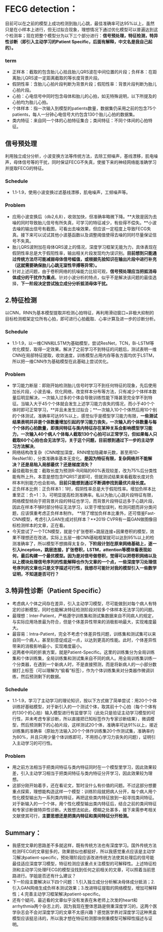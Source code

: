 # FECG detection：

​		目前可以在之前的模型上成功检测到胎儿心跳，最佳准确率可达95%以上，虽然只是在小样本上进行，但无过拟合现象，理想情况下通过优化模型可以普遍达到这个检测率；现在把整个模型分为以下三个部分进行：**信号预处理，特征检测，特异性诊断（即引入主动学习的Patient Specific，后面有解释，中文名是我自己起的）。**

### term

* 正样本：截取的包含胎儿心拍且胎儿QRS波在中间位置的片段；负样本：在距离胎儿QRS波一定距离截取的等长度背景片段。
* 假阴性率：含胎儿心拍片段判断为背景片段；假阳性率：背景片段判断为胎儿心拍片段。
* 心拍：心电信号中同时包含母体和胎儿的心拍，如无特殊说明，以下所提及的心拍均为胎儿心拍。
* 个体样本：指一次输入到模型的patients数量，数据集仍采用之前的包含75个patients，每人一分钟心电信号大约包含130个胎儿心拍的数据集。
* 类内特征：来自同一个体的心拍特征集合；类间特征：不同个体间的心拍特征。



## 信号预处理

​	利用独立成分分析，小波变换方法等传统方法，去除工频噪声，基线漂移，肌电噪声，母体信号等的干扰，同时保证FECG不失真，使接下来的神经网络能准确学习并提取FECG的特征。

### Schedule

* 1.1-1.9，使用小波变换过滤基线漂移，肌电噪声，工频噪声等。

### Problem

* 应用小波变换后（db2,6,8），收敛加快，但准确率略微下降。**大致是因为去噪的同时导致胎儿信号有所失真，可学习的特征减少，有些得不偿失。**小波去噪的输出信号有截图，可看出去噪效果，但应该一定程度上导致FECG失真。接下来可以试试其他小波基函数以及调整阈值使得去噪的同时尽量保证信号不失真。
* 胎儿QRS波附加在母体QRS波上的情况，深度学习框架无能为力，具体表现在假阴性率总是大于假阳性率，输出相关片段发现均为误识别。**目前想到只能通过传统方法尽可能减弱母体信号幅值，或根据先验知识在输出片段中进行补充（这就需要确保胎儿心跳无室性早搏等异常）。**
* 针对上述问题，由于卷积网络的抗噪能力比较可观，**信号预处理应当把抵消母体成分的干扰作为重点**。针对小波分析的特点，似乎不是解决该问题的最佳选择，**下一阶段决定尝试独立成分分析抵消母体干扰。**



## 2.特征检测

​		以CNN，RNN为基本模型提取并检测心拍特征，再利用滑动窗口+非极大抑制的目标检测框架定位所有心拍，即可进行心拍截取、心率计算及进一步的诊断分析。

### Schedule

* 1.1-1.9，以一维CNN和LSTM为基础模型，尝试ResNet，TCN，Bi-LSTM等优化模型，取得一定效果。解决了之前学习不到特征的问题后，测试表明一维CNN在局部特征提取，收敛速度，训练模型占用内存等各方面均优于LSTM，所以把一维CNN作为基础模型在此基础上尝试优化。

### Problem

* 学习能力断层：即刚开始检测胎儿信号时学习不到任何特征的现象，先后使用加长片段，小波去噪，优化网络，改变样本分布等方法，只有减少个体样本数量后明显解决，一次输入过多的个体会导致训练性能下降甚至完全学不到特征。当输入大于45个个体就会发生上述学习能力丧失的情况，而小于40个个体时即可正常学习，**并且未发生过拟合；**一次输入10个个体然后用10个别的个体测试，准确率可达95%以上，感觉似乎是模型学习能力有限，**一些测试结果表明并非是个体数量增加引起的学习能力丧失，一次输入的个体数量与每个个体的心拍数量，即类间特征与类内特征存在某种关系会影响模型学习能力，一次输入40个病人个体每人截取130个心拍可以正常学习，但如果每人只截取60个心拍也会无法学习，关于这个问题，目前想到通过下一步的主动学习方法解决**。
* 网络结构改复杂（CNN增加深度，RNN增加隐藏单元数，甚至用1D-ResNet18），分类准确率基本无变化。**是因为特征有限，复杂网络并不能解决？还是易陷入局部最优？还是梯度消失？**
* 最佳截取长度：截取长度为预测R-R间隔的60%表现较差，改为75%后分类性能有所上升。本意是想包含PQRST波即可，但就测试结果来看截取长度对负样本判别能力也会影响。**目前只能想到通过不断调参找到最优片段长度。**
* 正负样本比例：正负样本1：1时，假阴性率总是大于假阳性率。增加负样本比重至正：负=1：3，可明显提高检测准确率。私以为胎儿心跳片段特征有限，网络模型倾向于把背景片段的特征也学习，而背景片段特征远多于心跳片段，因此在样本不够时部分特征无法学习，以至于增加误判，检测问题而非分类问题，应该慎重考虑正负样本制作。 **除了增加负样本比重外，还可借鉴Fast-CNN模型，考虑引入GAN生成对抗样本？**2019 CVPR有一篇GAN做图像目标检测样本的文章，正在看。
* 今天尝试了一个TCN模型，就是个扩张卷积+跳层连接+因果卷积的模型，效果不理想还在改进。实际上五层一维CNN基础框架就可以达到95%以上的检测准确率了，所以模型不想搞得太复杂，**下阶段计划在原来网络基础上，逐一引入inception，跳层连接，扩张卷积，LSTM，attention等模块看表现如何，最后构建一个最优模型。因为是对信号做卷积，觉得可以把卷积网络以及以上模块处理信号序列的性能解释也作为文章的一个点，一些深度学习处理信号序列的文章也只是文字描述可行性，我想尽可能针对我的模型引入一些数学证明，不知道是否可行？**



## 3.特异性诊断（Patient Specific）

* 考虑病人个体之间存在差异，引入主动学习模型，尽可能做到对每个病人有特定的诊断模型，同时也能解决特征检测阶段对较多个体样本无法学习的问题。
* 最理想：Inter-Patient，严格遵守训练集和测试集数据来自不同病人的规定，与实际应用场景最为符合，但是个体差异性带来的消极影响最大，实现难度最大。
* 最容易：Intra-Patient，完全不考虑个体差异性问题，训练集和测试集可以来自同一个病人，甚至刻意促成这一点，以达到更高的性能。此时，个体差异性带来的消极影响最小，实现难度最小。
* 这两者中间的折衷方案，就是Patient-Specific。这里的训练集分为全局训练集和个体训练集，全局训练集和测试集来自不同的病人。用全局训练集训练一个分类器，在遇到一个新病人时，不是直接预测，而是将新病人的一小部分数据打上标签（可以理解为“偷看”标签），作为个体训练集来对分类器作微调训练，然后预测剩下的数据。

### Schedule

* 1.1-1.9，学习了主动学习的理论知识，按以下方式做了简单尝试：用20个个体训练好基础模型，对于新引入的一个测试个体，取其前十个心拍（每个个体有约130个的心拍）输入模型进行有监督学习（此处只是验证主动学习模型的可行性，并未考虑专家诊断，所以直接把已知标签作为专家诊断结果），微调模型，然后预测剩下的心拍片段，这样测试20个体，准确率可达91%以上，接近训练集的准确率（原始方法输入20个个体作训练集20个作测试集，准确率约为80%，并且只用少量个体训练即可，不用担心学习力丧失的问题），证明引入主动学习的可行性。

### Problem

* 用之前方法相当于把类间特征与类内特征同时在一个模型里学习，因此效果较差，引入主动学习相当于把类间特征与类内特征分开学习，因此效果较为理想。
* 这部分刚开始着手，还在看论文，暂时没什么有价值的问题。不过这部分想要重点探索，理想能构造这样一个模型：训练阶段就把病人分开，每个病人用个性化模型输出为一系列类内特征，再把这些类内特征放到一起寻找类间特征。对于新输入的一个个体，用个性化模型输出类内特征后，结合之前的类间特征和专家诊断做特异性诊断。大致想法如此，模糊之处甚多，接下来需参考相关文献使其可行，**主要思想还是把类内特征和类间特征分开检测。**



## Summary：

* 我感觉文章的思路差不多就这样，既有传统方法也有深度学习。国外传统方法检测FECG的文章挺多的，效果貌似也都挺好，所以我感觉重点应该是主动学习解决patient-specific，预处理阶段应该改进传统方法使其处理后的信号能最佳适应深度学习模型，特征检测应该重点关注模型的可解释性。上述特征检测和主动学习处理FECG的模型没找到任何之前相关的文章，可以照着当前思路进行。学姐是否还有什么建议？
* 下一阶段主要解决以下四个问题：1.引入独立成分分析解决母体成分抵消；2.引入GAN网络生成负样本测试效果；3.改进特征提取的网络模型，增加可解释性；4.完善主动学习框架解决patient-specific。
* 还有个疑问，最近看的文章似乎没有发表在朱老师上次发的heart和arrhythmia两个杂志上的，因为我现在整体思路是侧重深度学习的，这两个医学杂志会不会对深度学习的文章不太感兴趣？感觉医学界对深度学习这种黑盒模型应该挺忌讳的，所以我才想在特征检测那块侧重模型可解释性描述与证明。

